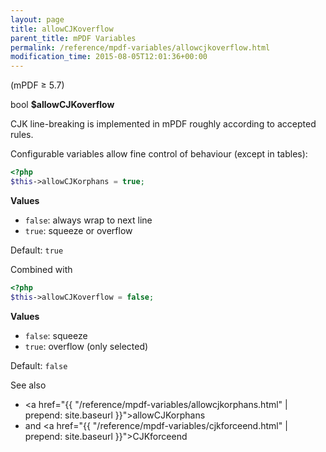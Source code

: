 ```yaml
---
layout: page
title: allowCJKoverflow
parent_title: mPDF Variables
permalink: /reference/mpdf-variables/allowcjkoverflow.html
modification_time: 2015-08-05T12:01:36+00:00
---
```


(mPDF &ge; 5.7)

bool **$allowCJKoverflow**

CJK line-breaking is implemented in mPDF roughly according to accepted rules.

Configurable variables allow fine control of behaviour (except in tables):

```php
<?php
$this->allowCJKorphans = true;
```

**Values**
 * `false`: always wrap to next line
 * `true`: squeeze or overflow

Default: `true`

Combined with

```php
<?php
$this->allowCJKoverflow = false;
```

**Values**

 * `false`: squeeze
 * `true`: overflow (only selected)

Default: `false`

See also
* <a href="{{ "/reference/mpdf-variables/allowcjkorphans.html" | prepend: site.baseurl }}">allowCJKorphans</a>
* and <a href="{{ "/reference/mpdf-variables/cjkforceend.html" | prepend: site.baseurl }}">CJKforceend </a>

